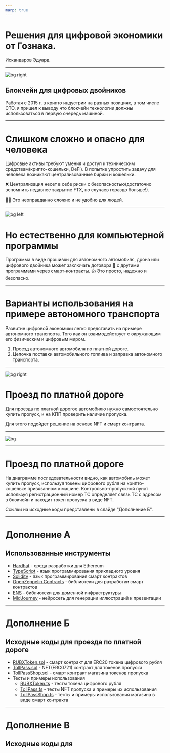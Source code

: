 ```yaml
---
marp: true
---
```


# Решения для цифровой экономики от Гознака.

Искандаров Эдуард

---

![bg right](./assets/Eduard111_robot_likes_blockchain_08c63433-f08a-4176-9efc-941361efd433.png)

## Блокчейн для цифровых двойников

Работая с 2015 г. в крипто индустрии на разных позициях, в том числе CTO, я пришел к выводу что блокчейн технологии должны использоваться в первую очередь машиной.

---

# Слишком сложно и опасно для человека

Цифровые активы требуют умения и доступ к техническим средствам(крипто-кошельки, DeFi). В попытке упростить задачу для человека возникают централизованные биржи и кошельки.

❌ Централизация несет в себе риски с безопасностью(достаточно вспомнить недавнее закрытие FTX, но случаев гораздо больше!).

🙇‍♀️ Это неоправданно сложно и не удобно для людей.

---

![bg left](./assets/Eduard111_self_driving_car_navigate_in_virtual_city_7bedb0d1-1376-41a6-ba53-2b57f9ddd17a.png)

# Но естественно для компьютерной программы

Программа в виде прошивки для автономного автомобиля, дрона или цифрового двойника может заключать договора 🤝 с другими программами через смарт-контракты.
👍 Это просто, надежно и безопасно.

---

# Варианты использования на примере автономного транспорта

Развитие цифровой экономики легко представить на примере автономного транспорта. Того как он взаимодействует с окружающим его физическим и цифровым миром.

1. Проезд автономного автомобиля по платной дороге.
2. Цепочка поставки автомобильного топлива и заправка автономного транспорта.

---

![bg right](./assets/EduardExp_traffic_enforcement_camera_roadblock_vehicle_a8e0f8b3-9739-406d-bd38-7d01ba23efea.png)

# Проезд по платной дороге

Для проезда по платной дорогое автомобилю нужно самостоятельно купить пропуск, и на КПП проверить наличие пропуска.

Для этого подойдет решение на основе NFT и смарт контракта.

---

![bg](./assets/toll-sequence-diagram.png)

---

# Проезд по платной дороге

На диаграмме последовательности видно, как автомобиль может купить пропуск, используя токены цифрового рубля на крипто-кошельке привязанном к машине. Контрольно-пропускной пункт используя регистрационный номер ТС определяет связь ТС с адресом в блокчейн и находит токен пропуска в виде NFT.

Ссылки на исходные коды представлены в слайде "Дополнение Б".

---

# Дополнение А

## Использованные инструменты

- [Hardhat](https://hardhat.org/) - среда разработки для Ethereum
- [TypeScript](https://www.typescriptlang.org/) - язык программирования прикладного уровня
- [Solidity](https://soliditylang.org/) - язык программирования смарт контрактов
- [OpenZeppelin Contracts](https://www.openzeppelin.com/contracts) - библиотеки для разработки смарт контрактов
- [ENS](https://github.com/ensdomains/ens-contracts) - библиотеки для доменной инфраструктуры
- [MidJourney](https://www.midjourney.com/home/) - нейросеть для генерации иллюстраций к презентации


---

# Дополнение Б

## Исходные коды для проезда по платной дороге

- [RUBXToken.sol](https://github.com/emcpow2/civilization-of-machines/blob/main/contracts/RUBXToken.sol) - смарт контракт для ERC20 токена цифрового рубля
- [TollPass.sol](https://github.com/emcpow2/civilization-of-machines/blob/main/contracts/TollPass.sol) - NFT(ERC0721) контракт для токенов пропуска
- [TollPassShop.sol](https://github.com/emcpow2/civilization-of-machines/blob/main/contracts/TollPassShop.sol) - смарт контракт магазина токенов пропуска
- Тесты и примеры использования
  - [RUBXToken.ts](https://github.com/emcpow2/civilization-of-machines/blob/main/test/RUBXToken.ts) - тесты токена цифрового рубля
  - [TollPass.ts](https://github.com/emcpow2/civilization-of-machines/blob/main/test/TollPass.ts) - тесты NFT пропуска и примеры их использования
  - [TollPassShop.ts](https://github.com/emcpow2/civilization-of-machines/blob/main/test/TollPassShop.ts) - тесты и примеры использования магазина в виде смарт контракта

---

# Дополнение В

## Исходные коды для
